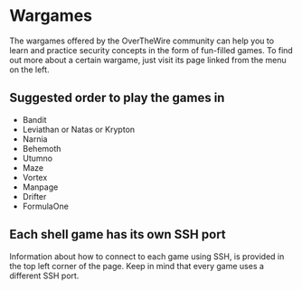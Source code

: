 # Wargames

The wargames offered by the OverTheWire community can help you to learn and practice security concepts in the form of fun-filled games.
To find out more about a certain wargame, just visit its page linked from the menu on the left.

## Suggested order to play the games in
* Bandit
* Leviathan or Natas or Krypton
* Narnia
* Behemoth
* Utumno
* Maze
* Vortex
* Manpage
* Drifter
* FormulaOne

## Each shell game has its own SSH port

Information about how to connect to each game using SSH, is provided in the top left corner of the page. Keep in mind that every game uses a different SSH port.
